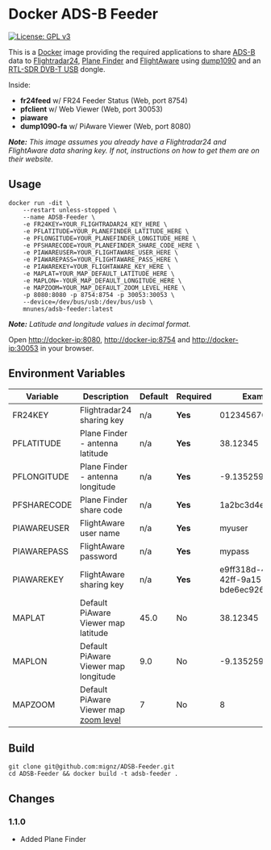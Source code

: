 # Docker ADS-B Feeder

[![License: GPL v3](https://img.shields.io/badge/License-GPL%20v3-blue.svg)](https://www.gnu.org/licenses/gpl-3.0)

This is a [Docker](https://www.docker.com/) image providing the required applications to share [ADS-B](https://en.wikipedia.org/wiki/Automatic_dependent_surveillance_%E2%80%93_broadcast) data to [Flightradar24](https://www.flightradar24.com/), [Plane Finder](https://planefinder.net/) and [FlightAware](https://flightaware.com/) using [dump1090](https://github.com/flightaware/dump1090) and an [RTL-SDR DVB-T USB](https://shop.jetvision.de/epages/64807909.sf/en_GB/?ObjectPath=/Shops/64807909/Products/53200) dongle.

Inside:

- **fr24feed** w/ FR24 Feeder Status (Web, port 8754)
- **pfclient** w/ Web Viewer (Web, port 30053)
- **piaware**
- **dump1090-fa** w/ PiAware Viewer (Web, port 8080)

_**Note:** This image assumes you already have a Flightradar24 and FlightAware data sharing key. If not, instructions on how to get them are on their website._

## Usage

```shell
docker run -dit \
    --restart unless-stopped \
    --name ADSB-Feeder \
    -e FR24KEY=YOUR_FLIGHTRADAR24_KEY_HERE \
    -e PFLATITUDE=YOUR_PLANEFINDER_LATITUDE_HERE \
    -e PFLONGITUDE=YOUR_PLANEFINDER_LONGITUDE_HERE \
    -e PFSHARECODE=YOUR_PLANEFINDER_SHARE_CODE_HERE \
    -e PIAWAREUSER=YOUR_FLIGHTAWARE_USER_HERE \
    -e PIAWAREPASS=YOUR_FLIGHTAWARE_PASS_HERE \
    -e PIAWAREKEY=YOUR_FLIGHTAWARE_KEY_HERE \
    -e MAPLAT=YOUR_MAP_DEFAULT_LATITUDE_HERE \
    -e MAPLON=-YOUR_MAP_DEFAULT_LONGITUDE_HERE \
    -e MAPZOOM=YOUR_MAP_DEFAULT_ZOOM_LEVEL_HERE \
    -p 8080:8080 -p 8754:8754 -p 30053:30053 \
    --device=/dev/bus/usb:/dev/bus/usb \
    mnunes/adsb-feeder:latest
```

_**Note:** Latitude and longitude values in decimal format._

Open [http://docker-ip:8080](http://docker-ip:8080), [http://docker-ip:8754](http://docker-ip:8754) and [http://docker-ip:30053](http://docker-ip:30053) in your browser.

## Environment Variables

| **Variable** | **Description**                                                                          | **Default** | **Required** | **Example**                          |
|--------------|------------------------------------------------------------------------------------------|-------------|--------------|--------------------------------------|
| FR24KEY      | Flightradar24 sharing key                                                                | n/a         | **Yes**      | 0123456709abcdef                     |
| PFLATITUDE   | Plane Finder - antenna latitude                                                          | n/a         | **Yes**      | 38.12345                             |
| PFLONGITUDE  | Plane Finder - antenna longitude                                                         | n/a         | **Yes**      | -9.135259                            |
| PFSHARECODE  | Plane Finder share code                                                                  | n/a         | **Yes**      | 1a2bc3d4ef567                        |
| PIAWAREUSER  | FlightAware user name                                                                    | n/a         | **Yes**      | myuser                               |
| PIAWAREPASS  | FlightAware password                                                                     | n/a         | **Yes**      | mypass                               |
| PIAWAREKEY   | FlightAware sharing key                                                                  | n/a         | **Yes**      | e9ff318d-4e4f-42ff-9a15-bde6ec92610d |
| MAPLAT       | Default PiAware Viewer map latitude                                                      | 45.0        | No           | 38.12345                             |
| MAPLON       | Default PiAware Viewer map longitude                                                     | 9.0         | No           | -9.135259                            |
| MAPZOOM      | Default PiAware Viewer map [zoom level](https://wiki.openstreetmap.org/wiki/Zoom_levels) | 7           | No           | 8                                    |

## Build

```shell
git clone git@github.com:mignz/ADSB-Feeder.git
cd ADSB-Feeder && docker build -t adsb-feeder .
```

## Changes

### 1.1.0

- Added Plane Finder
